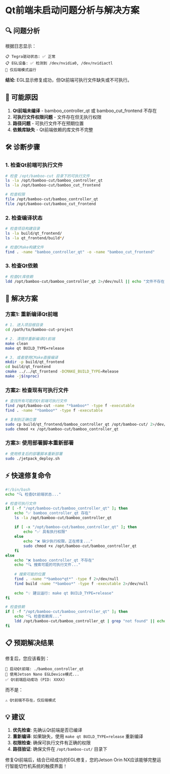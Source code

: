 # Qt前端未启动问题分析与解决方案

## 🔍 问题分析

根据日志显示：
```
📋 Tegra驱动状态: ✅ 正常
📋 EGL设备: ✅ 检测到 /dev/nvidia0, /dev/nvidiactl
🔄 仅后端模式运行
```

**结论**: EGL显示修复成功，但Qt前端可执行文件缺失或不可执行。

## 🎯 可能原因

1. **Qt前端未编译** - bamboo_controller_qt 或 bamboo_cut_frontend 不存在
2. **可执行文件权限问题** - 文件存在但无执行权限
3. **路径问题** - 可执行文件不在预期位置
4. **依赖库缺失** - Qt前端依赖的库文件不完整

## 🛠️ 诊断步骤

### 1. 检查Qt前端可执行文件
```bash
# 检查 /opt/bamboo-cut 目录下的可执行文件
ls -la /opt/bamboo-cut/bamboo_controller_qt
ls -la /opt/bamboo-cut/bamboo_cut_frontend

# 检查权限
file /opt/bamboo-cut/bamboo_controller_qt
file /opt/bamboo-cut/bamboo_cut_frontend
```

### 2. 检查编译状态
```bash
# 检查项目构建目录
ls -la build/qt_frontend/
ls -la qt_frontend/build*/

# 检查CMake构建文件
find . -name "bamboo_controller_qt" -o -name "bamboo_cut_frontend"
```

### 3. 检查Qt依赖
```bash
# 检查Qt库依赖
ldd /opt/bamboo-cut/bamboo_controller_qt 2>/dev/null || echo "文件不存在或无法读取"
```

## 🚀 解决方案

### 方案1: 重新编译Qt前端

```bash
# 1. 进入项目根目录
cd /path/to/bamboo-cut-project

# 2. 清理并重新编译Qt前端
make clean
make qt BUILD_TYPE=release

# 3. 或者使用CMake直接编译
mkdir -p build/qt_frontend
cd build/qt_frontend
cmake ../../qt_frontend -DCMAKE_BUILD_TYPE=Release
make -j$(nproc)
```

### 方案2: 检查现有可执行文件

```bash
# 查找所有可能的Qt前端可执行文件
find /opt/bamboo-cut -name "*bamboo*" -type f -executable
find . -name "*bamboo*" -type f -executable

# 复制到正确位置
sudo cp build/qt_frontend/bamboo_controller_qt /opt/bamboo-cut/ 2>/dev/null || echo "源文件不存在"
sudo chmod +x /opt/bamboo-cut/bamboo_controller_qt
```

### 方案3: 使用部署脚本重新部署

```bash
# 使用修复后的部署脚本重新部署
sudo ./jetpack_deploy.sh
```

## ⚡ 快速修复命令

```bash
#!/bin/bash
echo "🔍 检查Qt前端状态..."

# 检查可执行文件
if [ -f "/opt/bamboo-cut/bamboo_controller_qt" ]; then
    echo "✅ bamboo_controller_qt 存在"
    ls -la /opt/bamboo-cut/bamboo_controller_qt
    
    if [ -x "/opt/bamboo-cut/bamboo_controller_qt" ]; then
        echo "✅ 具有执行权限"
    else
        echo "❌ 缺少执行权限，正在修复..."
        sudo chmod +x /opt/bamboo-cut/bamboo_controller_qt
    fi
else
    echo "❌ bamboo_controller_qt 不存在"
    echo "🔍 搜索可能的可执行文件..."
    
    # 搜索可能的位置
    find . -name "*bamboo*qt*" -type f 2>/dev/null
    find build -name "*bamboo*" -type f -executable 2>/dev/null
    
    echo "💡 建议运行: make qt BUILD_TYPE=release"
fi

# 检查依赖
if [ -f "/opt/bamboo-cut/bamboo_controller_qt" ]; then
    echo "🔍 检查依赖库..."
    ldd /opt/bamboo-cut/bamboo_controller_qt | grep "not found" || echo "✅ 依赖库完整"
fi
```

## 📋 预期解决结果

修复后，您应该看到：

```
🔄 启动Qt前端: ./bamboo_controller_qt
🔧 使用Jetson Nano EGLDevice模式...
✅ Qt前端启动成功 (PID: XXXX)
```

而不是：
```
⚠️ Qt前端不存在，仅后端模式
```

## 💡 建议

1. **优先检查**: 先确认Qt前端是否已编译
2. **重新编译**: 如果缺失，使用 `make qt BUILD_TYPE=release` 重新编译
3. **权限检查**: 确保可执行文件有正确的权限
4. **路径验证**: 确保文件在 `/opt/bamboo-cut/` 目录下

修复Qt前端后，结合已经成功的EGL修复，您的Jetson Orin NX应该能够完整运行智能切竹机系统的触摸界面！